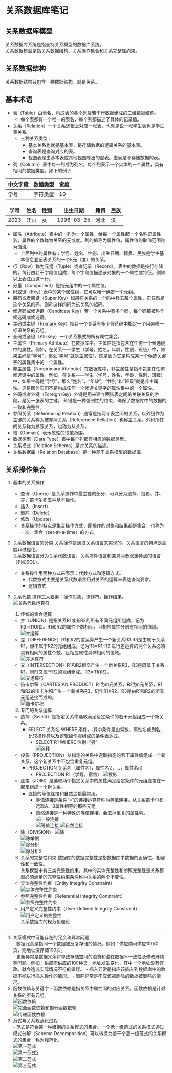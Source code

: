 # 关系数据库笔记

关系数据库模型    
------------------------------------------
关系数据库系统是指支持关系模型的数据库系统。    
关系数据模型是指关系数据结构、关系操作集合和关系完整性约束。    

关系数据结构    
----------------------------------------
关系数据结构只包含一种数据结构，就是关系。    

基本术语    
-----------------------------------------
- 表（Table）由表名、构成表的各个列及若干行数据组成的二维数据结构。    
  - 每个表都有一个唯一的表名，每个列都描述了具体的记录值。    
- 关系（Relation）一个关系逻辑上对应一张表，也就是说一张学生表也是学生表关系。    
  - 三种关系类型：
    - 基本关系也就是基本表，是存储数据的逻辑关系的基本表。
    - 查询表是查询对应的表。
    - 视图表是由基本表或其他视图导出的虚表。虚表是不存储数据的表。
- 列（Column）表中每一列成为列名，每个列表示一个实体的一个属性，具有相同的数据类型。如下的例子   

| 中文字段 | 数据类型 | 宽度 |
| ------- | ------- | ----- |
| 学号    | 字符类型 | 10    |

| 学号 | 姓名 | 性别 | 出生日期 | 籍贯 | 民族 |
| ---- | --- | ---- | ------- | ---- | ---- |
|2023 | 江山 | 女   | 1996-03-25 | 河北 | 汉   |

- 属性（Attribute）表中的一列为一个属性，给每一个属性起一个名称即属性名，属性的个数称为关系的元或度。列的值称为属性值，属性值的取值范围称为值域。
  - 上面列中的属性有：学号、姓名、性别、出生日期、籍贯、民族是学生基本信息登记表关系的一个8元（度）的关系。 
- 行（Row）称为元组（Tuple）或者记录（Record），表中的数据是按行存储的，每行由若干字段值组成，每个字段值描述该对象的一个属性或特征。例如以上表江山这一行。
- 分量（Component）是指元组中的一个属性值。
- 码或键（Key）表中的某个属性组，它可以唯一确定一个元组。    
- 超码或者超键（Super Key）如果在关系的一个码中移去某个属性，它任然是这个关系的码，则称这样的码为该关系的超码。
- 候选码或候选键（Candidate Key）若一个关系中有多个码，每个码都被称作候选码或候选键。 
- 主码或主键（Primary Key）指若一个关系有多个候选码中指定一个用来唯一标识关系的元组。   
- 全码或全键（All-Key）一个关系模式的所有属性集合。
- 主属性（Primary Attribute）在数据库中，主属性是指包含在任何一个候选键中的属性。例如，在关系——学生（学号，姓名，年龄，性别，班级）中，如果主码是“学号”，那么“学号”就是主属性1。这是因为它是构成某一个候选关键字的属性集中的一个属性。
- 非主属性（Nonprimary Attribute）在数据库中，非主属性是指不包含在任何候选键中的属性。例如，在关系——学生（学号，姓名，年龄，性别，班级）中，如果主码是“学号”，那么“姓名”，“年龄”，“性别”和“班级”就是非主属性。这是因为它们不是构成任何一个候选关键字的属性集中的一个属性。
- 外码或者外键（Foreign Key）外键是用来建立两张表之间的关联关系的字段，是另一张表的主键。 外键是一种强制性的约束，确保了数据库中的数据的一致和完整性。
- 参照关系（Referencing Relation）通常是指两个表之间的关系，以外键作为主键的关系称为被参照关系（Referenced Rellation）也称主关系，外码所在的关系称为参照关系，也称为从关系。
- 域（Domain）表示属性的取值范围。
- 数据类型（Data Type）表中每个列都有相应的数据类型。
- 关系模式（Relation Schema）是对关系的描述。    
- 关系数据库（Relation Database）是一种基于关系模型的数据库。

关系操作集合    
--------------------------------------------
1. 基本的关系操作    
   - 查询（Query）是关系操作中最主要的部分，可以分为选择、投影、并、差、笛卡尔积五种基本操作。
   - 插入（Insert）
   - 删除（Delete）
   - 修改（Update）
   - 关系操作的特点是集合操作方式，即操作的对象和结果都是集合，也称为一次一集合（set-at-a-time）的方式。
2. 关系数据语言的分类
   关系操作是通过关系语言来实现的，关系语言的特点是高度非过程化。    
   关系数据语言分为关系代数语言，关系演算语言和兼具两者双重特点的语言（列如SQL）。
   - 关系操作用两种方式来表示：代数方式和逻辑方式。 
     - 代数方式主要是关系代数语言用对关系的运算来表达查询要求。
     - 逻辑方式
3. 关系代数
   操作三大要素：操作对象，操作符，操作结果。    
   ![关系代数运算符](images/关系代数运算符.png)    

   1. 传统的集合运算
     - 并（UNION）是指关系R1或者R2的所有不同元组所组成，记为R3=R1UR2。R1和R2的属性个数相同，且相应属性分别有相同的值域。        
     ![并运算](images/并.png)    
     - 差（DIFFERENCE）R1和R2的差运算产生一个新关系R3.R3是由属于关系R1，但不属于R2的元组组成，记为R3=R1-R2.进行差运算的两个关系必须具有相同的属性个数，且相应属性具体相同的值域。    
     ![差运算符](images/cha.png)    
     - 交（INTERSECTION）R1和R2相交产生一个新关系R3，R3是既属于关系R1，同时又属于R2的元组组成。R3=R1ՈR2。    
     ![交运算符](images/jiao.png)    
     - 笛卡尔积（CARTESIAN PRODUCT）R1为m元关系，R2为n元关系，R1和R2的笛卡尔积产生一个新关系R3，记作R1XR2。R3是由R1和R2的所有元组链接而成的。    
     ![笛卡尔积](images/dikaerji.png)    
   2. 专门的关系运算
     - 选择（Select）是指定关系中选取满足给定条件的若干元组组成一个新关系。
       - SELECT 关系名 WHERE 条件。 其中条件是由常数、属性名或列名、比较操作符以及逻辑操作服组成的条件表达式。
         - SELECT R1 WHERE 性别=“男”    
      ![选择](images/xuanze.png)    
     - 投影（PROJECTION）从指定的关系中选取指定的若干属性值组成一个新关系。这个新关系中不包含重复元组。
       - PROJECTION 关系名（属性名1，属性名2，...，属性名n）     
         - PROJECTION R1（学号，宿舍）
      ![投影](images/touying.png)    
     - 连接（JOIN）是选取两个指定关系中的属性满足给定条件的元组连接在一起来组成一个新关系。
       - 连接的等值连接和自然连接最常用。    
         - 等值连接是条件“=”的连接运算符称为等值连接，从关系笛卡尔积选取A、B属性相等的那些元组。
         - 自然连接是一种特殊的等值连接。会去掉重复的属性列。    
      ![一般连接](images/yibanlianjie.png)     
      ![等值连接](images/dengzhilianjie.png)
      ![自然连接](images/自然连接.png)    
     - 除（DIVISION）
      ![除](images/除.png)    
      ![除举例](images/除举例.png)    
      ![除分析](images/除分析.png)    
      ![除分析2](images/除分析2.png)     
   3. 关系的完整性约束
     数据库的数据完整性是指数据库中数据的正确性、相容性和一致性。    
     关系模型中有三类完整性约束，其中的实体完整性和参照完整性是关系模型必须满足的完整性约束条件称为关系的两个不变性。    
     - 实体完整性约束（Entity Integrity Constraint）        
      ![实体完整性约束](images/实体完整性约束.png)     
     - 参照完整性约束（Referential Integrity Constraint）    
      ![参照完整性约束](images/参照完整性约束.png)    
     - 用户定义完整性约束（User-defined Integrity Constraint）   
      ![用户定义的完整性](images/用户定义的完整性.png)    
关系数据库的规范化理论    
-------------------------------------------
  1. 关系模式中可能存在的冗余和异常问题    
    - 数据冗余是指同一个数据被反复存储的情况。例如：供应商可供应100种货，则地址没存储100次。    
    - 更新异常是数据冗余将导致存储空间的浪费和潜在数据不一致性及修改麻烦等问题。例如：供应商供应的100种货，地址发生变化，其中一个地址没有修改。就会造成实际情况不符的错误。
    - 插入异常是指应该插入到数据库中的数据不能执行插入操作的情况。
    - 删除异常是不应该被删除的数据被删除的情况。    
  2. 函数依赖与关键字
    - 函数依赖是指关系中属性间的对应关系。函数依赖是针对关系的所有元组。        
    ![函数依赖](images/函数依赖.png)    
    ![完全函数依赖和部分函数依赖](images/完全函数依赖和部分函数依赖.png)     
    ![传递函数依赖](images/传递函数依赖.png)        
  3. 范式与关系规范化过程    
    - 范式是符合某一种级别的关系模式的集合。一个低一级范式的关系模式通过模式分解（Schema Decomposition）可以转换为若干个高一级范式的关系模式的集合，称为规范化。      
    ![第一范式](images/第一范式.png)    
    ![第一范式2](images/第一范式2.png)     
    ![第二范式](images/第二范式.png)     
    ![第三范式](images/第三范式.png)     
    